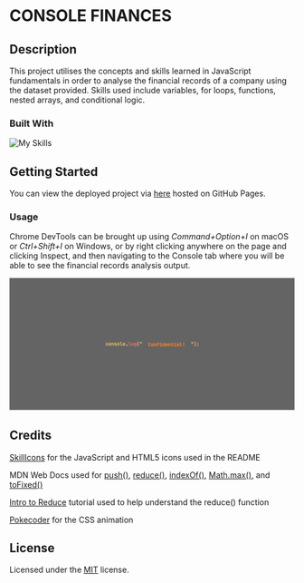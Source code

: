 # CONSOLE FINANCES

## Description

This project utilises the concepts and skills learned in JavaScript fundamentals in order to analyse the financial records of a company using the dataset provided. Skills used include variables, for loops, functions, nested arrays, and conditional logic.

### Built With

![My Skills](https://skillicons.dev/icons?i=js,html,css)

## Getting Started

You can view the deployed project via [here](https://skechekar.github.io/console-finances) hosted on GitHub Pages. 

### Usage

Chrome DevTools can be brought up using *Command+Option+I* on macOS or *Ctrl+Shift+I* on Windows, or by right clicking anywhere on the page and clicking Inspect, and then navigating to the Console tab where you will be able to see the financial records analysis output.

![gif-of-the-deployed-site](./assets/images/consolefinances.gif)

## Credits

[SkillIcons](https://skillicons.dev/) for the JavaScript and HTML5 icons used in the README

MDN Web Docs used for [push()](https://developer.mozilla.org/en-US/docs/Web/JavaScript/Reference/Global_Objects/Array/push), [reduce()](https://developer.mozilla.org/en-US/docs/Web/JavaScript/Reference/Global_Objects/Array/reduce), [indexOf()](https://developer.mozilla.org/en-US/docs/Web/JavaScript/Reference/Global_Objects/Array/indexOf),  [Math.max()](https://developer.mozilla.org/en-US/docs/Web/JavaScript/Reference/Global_Objects/Math/max), and [toFixed()](https://developer.mozilla.org/en-US/docs/Web/JavaScript/Reference/Global_Objects/Number/toFixed)

[Intro to Reduce](https://www.youtube.com/watch?v=XKD0aIA3-yM&list=PLo63gcFIe8o0nnhu0F-PpsTc8nkhNe9yu) tutorial used to help understand the reduce() function

[Pokecoder](https://codepen.io/pokecoder/pen/YzxmMrz) for the CSS animation

## License

Licensed under the [MIT](/LICENSE) license.
